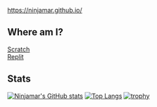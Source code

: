 https://ninjamar.github.io/

## Where am I?
[Scratch](https://scratch.mit.edu/users/ninjamar)  
[Replit](https://replit.com/@ninjamar)
## Stats
[![Ninjamar's GitHub stats](https://github-readme-stats.vercel.app/api?username=ninjamar&count_private=true)](https://github.com/anuraghazra/github-readme-stats)
[![Top Langs](https://github-readme-stats.vercel.app/api/top-langs/?username=ninjamar&langs_count=10&layout=compact)](https://github.com/anuraghazra/github-readme-stats)
[![trophy](https://github-profile-trophy.vercel.app/?username=ninjamar)](https://github.com/ryo-ma/github-profile-trophy)
